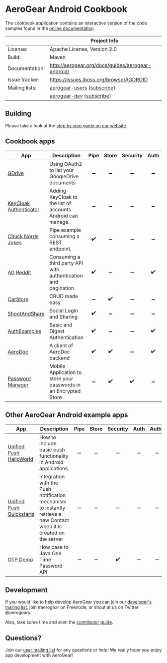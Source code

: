 # AeroGear Android Cookbook

The cookbook application contains an interactive version of the code samples found in the [online documentation](http://aerogear.org/docs/guides/aerogear-android/).  

|                 | Project Info  |
| --------------- | ------------- |
| License:        | Apache License, Version 2.0  |
| Build:          | Maven  |
| Documentation:  | http://aerogear.org/docs/guides/aerogear-android/  |
| Issue tracker:  | https://issues.jboss.org/browse/AGDROID  |
| Mailing lists:  | [aerogear-users](http://aerogear-users.1116366.n5.nabble.com/) ([subscribe](https://lists.jboss.org/mailman/listinfo/aerogear-users))  |
|                 | [aerogear-dev](http://aerogear-dev.1069024.n5.nabble.com/) ([subscribe](https://lists.jboss.org/mailman/listinfo/aerogear-dev))  |

## Building

Please take a look at the [step by step guide on our website](http://aerogear.org/docs/guides/aerogear-android/how-to-build-aerogear-android/).

## Cookbook apps

| App | Description | Pipe | Store | Security | Auth | Authz | Push |
|-----|-------------|:----:|:-----:|:--------:|:----:|:-----:|:-----:| 
| [GDrive](GDrive) | Using OAuth2 to list your GoogleDrive documents | :heavy_minus_sign: | :heavy_minus_sign: | :heavy_minus_sign: |  :heavy_minus_sign: | :heavy_check_mark: | :heavy_minus_sign: |
| [KeyCloak Authenticator](KeyCloakAuthenticator) | Adding KeyCloak to the list of accounts Android can manage. | :heavy_minus_sign: | :heavy_minus_sign: | :heavy_minus_sign: |  :heavy_minus_sign: | :heavy_check_mark: | :heavy_minus_sign: |
| [Chuck Norris Jokes](ChuckNorrisJokes) | Pipe example consuming a REST endpoint. | :heavy_check_mark: | :heavy_minus_sign: | :heavy_minus_sign: |  :heavy_minus_sign: | :heavy_minus_sign: | :heavy_minus_sign: |
| [AG Reddit](AGReddit) | Consuming a third party API with authentication and pagination | :heavy_check_mark: | :heavy_minus_sign: | :heavy_minus_sign: |  :heavy_check_mark: | :heavy_minus_sign: | :heavy_minus_sign: |
| [CarStore](CarStore) | CRUD made easy | :heavy_minus_sign: | :heavy_check_mark: | :heavy_minus_sign: |  :heavy_minus_sign: | :heavy_minus_sign: | :heavy_minus_sign: |
| [ShootAndShare](ShootAndShare) | Social Login and Sharing | :heavy_check_mark: | :heavy_minus_sign: | :heavy_minus_sign: |  :heavy_minus_sign: | :heavy_check_mark: | :heavy_minus_sign: |
| [AuthExamples](AuthExamples) | Basic and Digest Authentication | :heavy_check_mark: | :heavy_minus_sign: | :heavy_minus_sign: |  :heavy_check_mark: | :heavy_minus_sign: | :heavy_minus_sign: |
| [AeroDoc](AeroDoc) | A client of AeroDoc backend | :heavy_check_mark: | :heavy_check_mark: | :heavy_minus_sign: |  :heavy_check_mark: | :heavy_minus_sign: | :heavy_check_mark: |
| [Password Manager](PasswordManager) | Mobile Application to store your passwords in an Encrypted Store | :heavy_minus_sign: | :heavy_check_mark: | :heavy_check_mark: |  :heavy_minus_sign: | :heavy_minus_sign: | :heavy_minus_sign: |

## Other AeroGear Android example apps

| App | Description | Pipe | Store | Security | Auth | Authz | Push |
|-----|-------------|:----:|:-----:|:--------:|:----:|:-----:|:-----:| 
| [Unified Push HelloWorld](https://github.com/jboss-mobile/unified-push-helloworld/tree/master/android) | How to include basic push functionality in Android applications. | :heavy_minus_sign: | :heavy_minus_sign: | :heavy_minus_sign: |  :heavy_minus_sign: | :heavy_minus_sign: | :heavy_check_mark: |
| [Unified Push Quickstarts](https://github.com/jboss-mobile/unified-push-quickstarts/tree/master/client/contacts-mobile-android-client) | Integration with the Push notification mechanism to instantly retrieve a new Contact when it is created on the server | :heavy_minus_sign: | :heavy_minus_sign: | :heavy_minus_sign: |  :heavy_minus_sign: | :heavy_minus_sign: | :heavy_check_mark: |
| [OTP Demo](https://github.com/aerogear/aerogear-otp-android-demo) | How case to Java One Time Password API  | :heavy_minus_sign: | :heavy_minus_sign: | :heavy_check_mark: |  :heavy_minus_sign: | :heavy_minus_sign: | :heavy_minus_sign: |

## Development

If you would like to help develop AeroGear you can join our [developer's mailing list](https://lists.jboss.org/mailman/listinfo/aerogear-dev), join #aerogear on Freenode, or shout at us on Twitter @aerogears.

Also, take some time and skim the [contributor guide](http://aerogear.org/docs/guides/Contributing/).

## Questions?

Join our [user mailing list](https://lists.jboss.org/mailman/listinfo/aerogear-users) for any questions or help! We really hope you enjoy app development with AeroGear!

